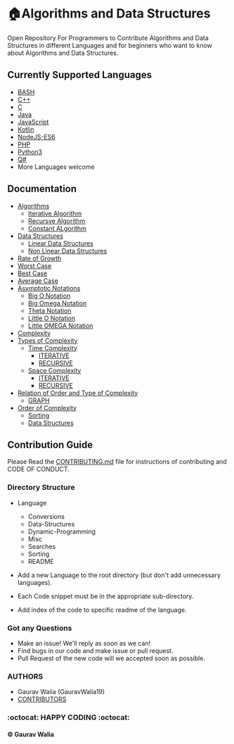 # :house:Algorithms and Data Structures

Open Repository For Programmers to Contribute Algorithms and Data Structures in different Languages and for beginners who want to know about Algorithms and Data Structures.

## Currently Supported Languages

* [BASH](BASH/README.md)
* [C++](C++/README.md)
* [C](C/README.md)
* [Java](Java/README.md)
* [JavaScript](JavaScript/README.md)
* [Kotlin](Kotlin/README.md)
* [NodeJS-ES6](NodeJS-ES6/README.md)
* [PHP](PHP/README.md)
* [Python3](Python3/README.md)
* [Q#](QSharp/README.md)
* More Languages welcome

## Documentation

* [Algorithms](docs/define.md)
  * [Iterative Algorithm](docs/define.md)
  * [Recursve Algorithm](docs/define.md)
  * [Constant ALgorithm](docs/define.md)
* [Data Structures](docs/define.md)
  * [Linear Data Structures](docs/define.md)
  * [Non Linear Data Structures](docs/define.md)
* [Rate of Growth](docs/define.md)
* [Worst Case](docs/define.md)
* [Best Case](docs/define.md)
* [Average Case](docs/define.md)
* [Asymptotic Notations](docs/define.md)
  * [Big O Notation](docs/define.md)
  * [Big Omega Notation](docs/define.md)
  * [Theta Notation](docs/define.md)
  * [Little O Notation](docs/define.md)
  * [Little OMEGA Notation](docs/define.md)
* [Complexity](docs/complexity.md)
* [Types of Complexity](docs/complexity.md)
  * [Time Complexity](docs/define.md)
    * [ITERATIVE](docs/define.md)
    * [RECURSIVE](docs/define.md)
  * [Space Complexity](docs/define.md)
    * [ITERATIVE](docs/define.md)
    * [RECURSIVE](docs/define.md)
* [Relation of Order and Type of Complexity](docs/complexity.md)
  * [GRAPH](docs/complexity.md)
* [Order of Complexity](docs/complexity.md)
  * [Sorting](docs/complexity.md)
  * [Data Structures](docs/complexity.md)

## Contribution Guide

Please Read the [CONTRIBUTING.md](.github/CONTRIBUTING.md) file for instructions of contributing and CODE OF CONDUCT.

### Directory Structure

* Language
  * Conversions
  * Data-Structures
  * Dynamic-Programming
  * Misc
  * Searches
  * Sorting
  * README

* Add a new Language to the root directory (but don't add unnecessary languages).
* Each Code snippet must be in the appropriate sub-directory.
* Add index of the code to specific readme of the language.

### Got any Questions

* Make an issue! We'll reply as soon as we can!
* Find bugs in our code and make issue or pull request.
* Pull Request of the new code will we accepted soon as possible.

### AUTHORS

* Gaurav Walia (GauravWalia19)
* [CONTRIBUTORS](CONTRIBUTORS.md)

### :octocat: HAPPY CODING :octocat:

#### :copyright: Gaurav Walia